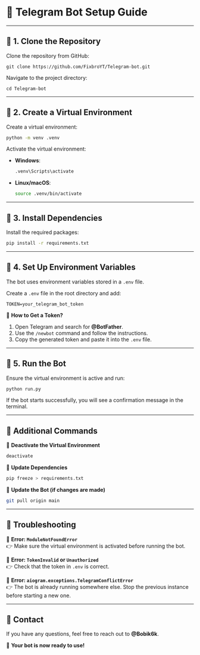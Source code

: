 

# 🚀 Telegram Bot Setup Guide  

---

## 📌 1. Clone the Repository  

Clone the repository from GitHub:
```
git clone https://github.com/FixbroYT/Telegram-bot.git
```
Navigate to the project directory:  
```
cd Telegram-bot
```

---

## 📌 2. Create a Virtual Environment  
Create a virtual environment:  
```bash
python -m venv .venv
```
Activate the virtual environment:  
- **Windows**:  
  ```bash
  .venv\Scripts\activate
  ```
- **Linux/macOS**:  
  ```bash
  source .venv/bin/activate
  ```

---

## 📌 3. Install Dependencies  
Install the required packages:  
```bash
pip install -r requirements.txt
```

---

## 📌 4. Set Up Environment Variables  
The bot uses environment variables stored in a `.env` file.  

Create a `.env` file in the root directory and add:  
```
TOKEN=your_telegram_bot_token
```

📌 **How to Get a Token?**  
1. Open Telegram and search for **@BotFather**.  
2. Use the `/newbot` command and follow the instructions.  
3. Copy the generated token and paste it into the `.env` file.  

---

## 📌 5. Run the Bot  
Ensure the virtual environment is active and run:  
```bash
python run.py
```
If the bot starts successfully, you will see a confirmation message in the terminal.

---

## 📌 Additional Commands  

🔹 **Deactivate the Virtual Environment**  
```bash
deactivate
```

🔹 **Update Dependencies**  
```bash
pip freeze > requirements.txt
```

🔹 **Update the Bot (if changes are made)**  
```bash
git pull origin main
```

---

## 📌 Troubleshooting  

🔸 **Error: `ModuleNotFoundError`**  
👉 Make sure the virtual environment is activated before running the bot.  

🔸 **Error: `TokenInvalid` or `Unauthorized`**  
👉 Check that the token in `.env` is correct.  

🔸 **Error: `aiogram.exceptions.TelegramConflictError`**  
👉 The bot is already running somewhere else. Stop the previous instance before starting a new one.  

---

## 📌 Contact  
If you have any questions, feel free to reach out to **@Bobik6k**.  

🎉 **Your bot is now ready to use!**
